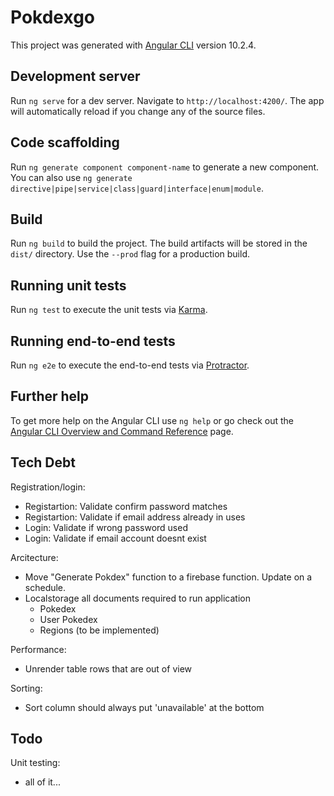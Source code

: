 # Pokdexgo

This project was generated with [Angular CLI](https://github.com/angular/angular-cli) version 10.2.4.

## Development server

Run `ng serve` for a dev server. Navigate to `http://localhost:4200/`. The app will automatically reload if you change any of the source files.

## Code scaffolding

Run `ng generate component component-name` to generate a new component. You can also use `ng generate directive|pipe|service|class|guard|interface|enum|module`.

## Build

Run `ng build` to build the project. The build artifacts will be stored in the `dist/` directory. Use the `--prod` flag for a production build.

## Running unit tests

Run `ng test` to execute the unit tests via [Karma](https://karma-runner.github.io).

## Running end-to-end tests

Run `ng e2e` to execute the end-to-end tests via [Protractor](http://www.protractortest.org/).

## Further help

To get more help on the Angular CLI use `ng help` or go check out the [Angular CLI Overview and Command Reference](https://angular.io/cli) page.

## Tech Debt
Registration/login:
- Registartion: Validate confirm password matches
- Registartion: Validate if email address already in uses
- Login: Validate if wrong password used
- Login: Validate if email account doesnt exist

Arcitecture:
- Move "Generate Pokdex" function to a firebase function. Update on a schedule.
- Localstorage all documents required to run application
  - Pokedex
  - User Pokedex
  - Regions (to be implemented)

Performance:
- Unrender table rows that are out of view

Sorting:
- Sort column should always put 'unavailable' at the bottom

## Todo
Unit testing:
- all of it...
